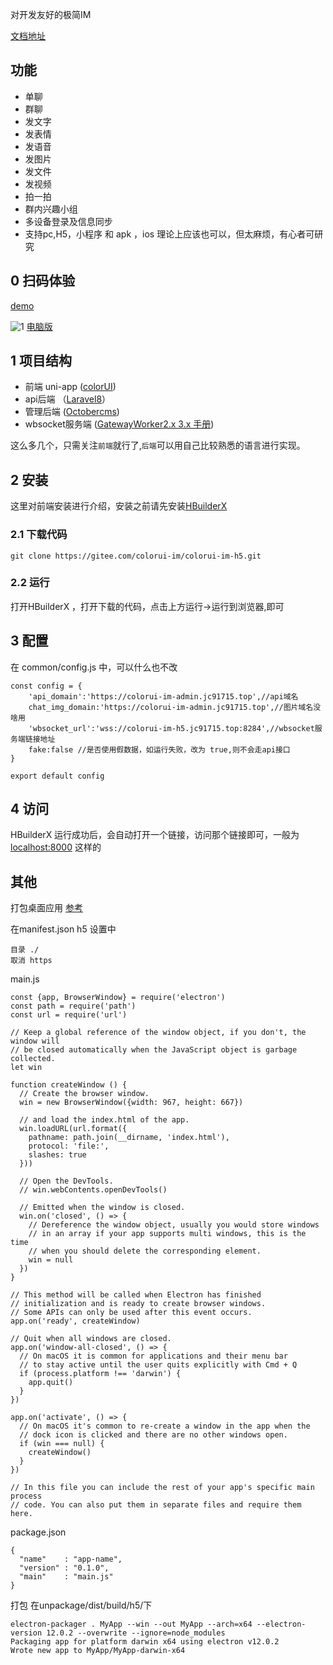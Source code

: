 
对开发友好的极简IM

[文档地址](https://jc91715.top/colorui-im-doc/10/chapters)

## 功能

* 单聊
* 群聊
* 发文字
* 发表情
* 发语音
* 发图片
* 发文件
* 发视频
* 拍一拍
* 群内兴趣小组
* 多设备登录及信息同步
* 支持pc,H5，小程序 和 apk ，ios 理论上应该也可以，但太麻烦，有心者可研究

## 0 扫码体验

[demo](https://jc91715.top/im)

![1](https://jc91715.top/storage/app/blog/vTAPQocXMW.png)
<a href="https://jc91715.top/im-pc" target="_blank">电脑版</a>
## 1 项目结构

* 前端 uni-app ([colorUI](https://www.color-ui.com/))
* api后端 （[Laravel8](https://laravel.com/)）
* 管理后端 ([Octobercms](http://octobercms.com/))
* wbsocket服务端 ([GatewayWorker2.x 3.x 手册](http://doc2.workerman.net/642185))

这么多几个，只需关注`前端`就行了,`后端`可以用自己比较熟悉的语言进行实现。

## 2 安装

这里对前端安装进行介绍，安装之前请先安装[HBuilderX](https://www.dcloud.io/hbuilderx.html)

### 2.1 下载代码

```
git clone https://gitee.com/colorui-im/colorui-im-h5.git
```

### 2.2 运行

打开HBuilderX ，打开下载的代码，点击上方运行->运行到浏览器,即可

## 3 配置

在 common/config.js 中，可以什么也不改

```
const config = {
	'api_domain':'https://colorui-im-admin.jc91715.top',//api域名
	chat_img_domain:'https://colorui-im-admin.jc91715.top',//图片域名没啥用
	'wbsocket_url':'wss://colorui-im-h5.jc91715.top:8284',//wbsocket服务端链接地址
	fake:false //是否使用假数据，如运行失败，改为 true,则不会走api接口
}

export default config
```

## 4 访问

HBuilderX 运行成功后，会自动打开一个链接，访问那个链接即可，一般为 [localhost:8000](http://localhost:8000) 这样的

## 其他

打包桌面应用 [参考](https://ext.dcloud.net.cn/plugin?id=2905)

在manifest.json h5 设置中
```
目录 ./
取消 https
```

main.js
```
const {app, BrowserWindow} = require('electron')
const path = require('path')
const url = require('url')

// Keep a global reference of the window object, if you don't, the window will
// be closed automatically when the JavaScript object is garbage collected.
let win

function createWindow () {
  // Create the browser window.
  win = new BrowserWindow({width: 967, height: 667})

  // and load the index.html of the app.
  win.loadURL(url.format({
    pathname: path.join(__dirname, 'index.html'),
    protocol: 'file:',
    slashes: true
  }))

  // Open the DevTools.
  // win.webContents.openDevTools()

  // Emitted when the window is closed.
  win.on('closed', () => {
    // Dereference the window object, usually you would store windows
    // in an array if your app supports multi windows, this is the time
    // when you should delete the corresponding element.
    win = null
  })
}

// This method will be called when Electron has finished
// initialization and is ready to create browser windows.
// Some APIs can only be used after this event occurs.
app.on('ready', createWindow)

// Quit when all windows are closed.
app.on('window-all-closed', () => {
  // On macOS it is common for applications and their menu bar
  // to stay active until the user quits explicitly with Cmd + Q
  if (process.platform !== 'darwin') {
    app.quit()
  }
})

app.on('activate', () => {
  // On macOS it's common to re-create a window in the app when the
  // dock icon is clicked and there are no other windows open.
  if (win === null) {
    createWindow()
  }
})

// In this file you can include the rest of your app's specific main process
// code. You can also put them in separate files and require them here.
```
package.json
```
{
  "name"    : "app-name",
  "version" : "0.1.0",
  "main"    : "main.js"
}
```
打包 在unpackage/dist/build/h5/下
```
electron-packager . MyApp --win --out MyApp --arch=x64 --electron-version 12.0.2 --overwrite --ignore=node_modules
Packaging app for platform darwin x64 using electron v12.0.2
Wrote new app to MyApp/MyApp-darwin-x64
```